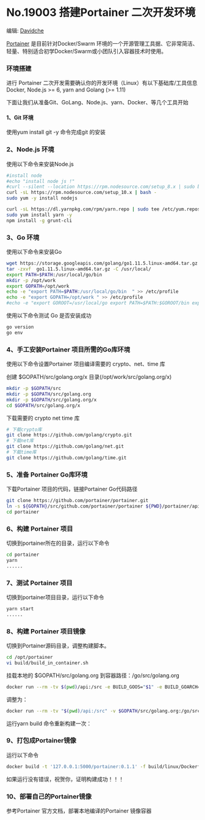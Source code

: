 # No.19003 **搭建Portainer 二次开发环境**

编辑: [Davidche](mail:davidche@outlook.com)

[Portainer](https://portainer.io/) 是目前针对Docker/Swarm  环境的一个开源管理工具据、它非常简洁、轻量、特别适合初学Docker/Swarm或小团队引入容器技术时使用。

### 环境搭建
进行 Portainer 二次开发需要确认你的开发环境（Linux）有以下基础库/工具信息
Docker, Node.js >= 6, yarn and Golang (>= 1.11)
 
下面让我们从准备Git、GoLang、Node.js、yarn、Docker、等几个工具开始

#### 1、Git 环境

使用yum install git -y 命令完成git 的安装

### 2、Node.js 环境

使用以下命令来安装Node.js 

```bash
#install node
#echo "install node js !"
#curl --silent --location https://rpm.nodesource.com/setup_8.x | sudo bash -
curl -sL https://rpm.nodesource.com/setup_10.x | bash -
sudo yum -y install nodejs

curl -sL https://dl.yarnpkg.com/rpm/yarn.repo | sudo tee /etc/yum.repos.d/yarn.repo
sudo yum install yarn -y
npm install -g grunt-cli
```

### 3、Go 环境

使用以下命令来安装Go

```bash
wget https://storage.googleapis.com/golang/go1.11.5.linux-amd64.tar.gz
tar -zxvf  go1.11.5.linux-amd64.tar.gz -C /usr/local/
export PATH=$PATH:/usr/local/go/bin
mkdir -p /opt/work
export GOPATH=/opt/work 
echo -e "export PATH=$PATH:/usr/local/go/bin  " >> /etc/profile
echo -e "export GOPATH=/opt/work " >> /etc/profile
#echo -e "export GOROOT=/usr/local/go export PATH=$PATH:$GOROOT/bin export GOPATH=/usr/local/go" >> /etc/profile
```

使用以下命令测试 Go  是否安装成功

```bash
go version
go env
```

### 4、手工安装Portainer 项目所需的Go库环境

使用以下命令设置Portainer 项目编译需要的 crypto、net、time 库

创建 $GOPATH/src/golang.org/x  目录(/opt/work/src/golang.org/x)

```bash
mkdir -p $GOPATH/src
mkdir -p $GOPATH/src/golang.org
mkdir -p $GOPATH/src/golang.org/x 
cd $GOPATH/src/golang.org/x 
```

下载需要的 crypto net time 库

```bash
# 下载crypto库
git clone https://github.com/golang/crypto.git
# 下载net库
git clone https://github.com/golang/net.git
# 下载time库
git clone https://github.com/golang/time.git
```

### 5、准备 Portainer Go库环境

下载Portainer 项目的代码，链接Portainer Go代码路径

```bash
git clone https://github.com/portainer/portainer.git
ln -s ${GOPATH}/src/github.com/portainer/portainer ${PWD}/portainer/api
cd portainer
```

### 6、构建 Portainer 项目

切换到portainer所在的目录，运行以下命令

```bash
cd portainer
yarn
......

```

### 7、测试 Portainer 项目

切换到portainer项目目录，运行以下命令

```bash
yarn start
......

```

### 8、构建 Portainer 项目镜像

切换到Portainer源码目录，调整构建脚本。

```bash
cd /opt/portainer
vi build/build_in_container.sh
```

挂载本地的 $GOPATH/src/golang.org 到容器路径：/go/src/golang.org

```bash
docker run --rm -tv $(pwd)/api:/src -e BUILD_GOOS="$1" -e BUILD_GOARCH="$2" portainer/golang-builder:cross-platform /src/cmd/portainer
```

调整为：

```bash
docker run --rm -tv "$(pwd)/api:/src" -v $GOPATH/src/golang.org:/go/src/golang.org -e BUILD_GOOS="$1" -e BUILD_GOARCH="$2" portainer/golang-builder:cross-platform /src/cmd/portainer
```

运行yarn build 命令重新构建一次：

### 9、打包成Portainer镜像

运行以下命令

```bash
docker build -t '127.0.0.1:5000/portainer:0.1.1' -f build/linux/Dockerfile .
```

如果运行没有错误，祝贺你，证明构建成功！！！

### 10、部署自己的Portainer镜像

参考Portainer 官方文档，部署本地编译的Portainer 镜像容器
